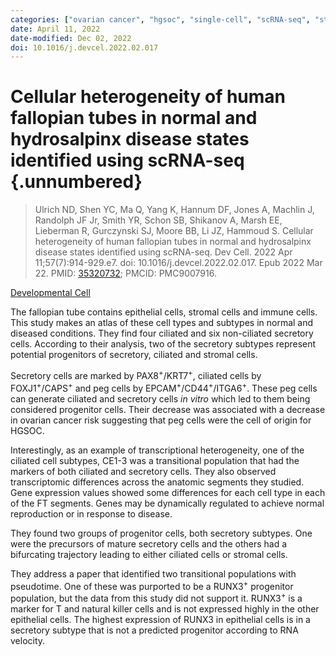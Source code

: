 ```yaml
---
categories: ["ovarian cancer", "hgsoc", "single-cell", "scRNA-seq", "stem cells"]
date: April 11, 2022
date-modified: Dec 02, 2022
doi: 10.1016/j.devcel.2022.02.017
---
```


# Cellular heterogeneity of human fallopian tubes in normal and hydrosalpinx disease states identified using scRNA-seq {.unnumbered}

> Ulrich ND, Shen YC, Ma Q, Yang K, Hannum DF, Jones A, Machlin J, Randolph JF
> Jr, Smith YR, Schon SB, Shikanov A, Marsh EE, Lieberman R, Gurczynski SJ,
> Moore BB, Li JZ, Hammoud S. Cellular heterogeneity of human fallopian tubes in
> normal and hydrosalpinx disease states identified using scRNA-seq. Dev Cell.
> 2022 Apr 11;57(7):914-929.e7. doi: 10.1016/j.devcel.2022.02.017. Epub 2022 Mar
> 22. PMID: [35320732](https://pubmed.ncbi.nlm.nih.gov/35320732/); PMCID:
> PMC9007916.

[Developmental Cell](https://www.sciencedirect.com/science/article/pii/S1534580722001198)

The fallopian tube contains epithelial cells, stromal cells and immune cells.
This study makes an atlas of these cell types and subtypes in normal and
diseased conditions. They find four ciliated and six non-ciliated secretory
cells. According to their analysis, two of the secretory subtypes represent
potential progenitors of secretory, ciliated and stromal cells.

Secretory cells are marked by PAX8<sup>+</sup>/KRT7<sup>+</sup>, ciliated cells
by FOXJ1<sup>+</sup>/CAPS<sup>+</sup> and peg cells by
EPCAM<sup>+</sup>/CD44<sup>+</sup>/ITGA6<sup>+</sup>. These peg cells can
generate ciliated and secretory cells *in vitro* which led to them being
considered progenitor cells. Their decrease was associated with a decrease in
ovarian cancer risk suggesting that peg cells were the cell of origin for HGSOC.

Interestingly, as an example of transcriptional heterogeneity,
one of the ciliated cell subtypes, CE1-3 was a transitional population that had
the markers of both ciliated and secretory cells. They also observed
transcriptomic differences across the anatomic segments they studied. Gene
expression values showed some differences for each cell type in each of the FT
segments. Genes may be dynamically regulated to achieve normal reproduction or
in response to disease.

They found two groups of progenitor cells, both secretory subtypes. One were the
precursors of mature secretory cells and the others had a bifurcating trajectory
leading to either ciliated cells or stromal cells.

They address a paper that identified two transitional populations with
pseudotime. One of these was purported to be a RUNX3<sup>+</sup> progenitor
population, but the data from this study did not support it. RUNX3<sup>+</sup>
is a marker for T and natural killer cells and is not expressed highly in the
other epithelial cells. The highest expression of RUNX3 in epithelial cells is
in a secretory subtype that is not a predicted progenitor according to RNA
velocity.

